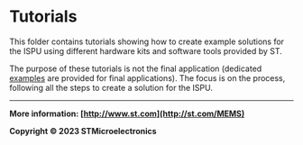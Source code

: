 # Tutorials

This folder contains tutorials showing how to create example solutions for the ISPU using different hardware kits and software tools provided by ST.

The purpose of these tutorials is not the final application (dedicated [examples](https://github.com/STMicroelectronics/ispu-examples) are provided for final applications). The focus is on the process, following all the steps to create a solution for the ISPU.

------

**More information: [http://www.st.com](http://st.com/MEMS)**

**Copyright © 2023 STMicroelectronics**
